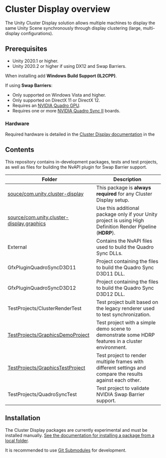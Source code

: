 # Cluster Display overview

The Unity Cluster Display solution allows multiple machines to display the same Unity Scene synchronously through display clustering (large, multi-display configurations).

## Prerequisites

* Unity 2020.1 or higher.
* Unity 2020.2 or higher if using DX12 and Swap Barriers.

When installing add **Windows Build Support (IL2CPP)**.

If using **Swap Barriers**:

* Only supported on Windows Vista and higher.
* Only supported on DirectX 11 or DirectX 12.
* Requires an [NVIDIA Quadro GPU](https://www.nvidia.com/en-us/design-visualization/quadro/).
* Requires one or more [NVIDIA Quadro Sync II](https://www.nvidia.com/en-us/design-visualization/solutions/quadro-sync/) boards.

### Hardware
Required hardware is detailed in the [Cluster Display documentation](source/com.unity.cluster-display/Documentation~/index.md) in the 

## Contents

This repository contains in-development packages, tests and test projects, as well as files for building the NvAPI plugin for Swap Barrier support.

| Folder | Description |
|---------|----------------------|
| [souce/com.unity.cluster-display](source/com.unity.cluster-display/Documentation~/index.md) | This package is **always required** for any Cluster Display setup. |
| [source/com.unity.cluster-display.graphics](source/com.unity.cluster-display.graphics/Documentation~/index.md) | Use this additional package only if your Unity project is using High Definition Render Pipeline (**HDRP**). |
| External | Contains the NvAPI files used to build the Quadro Sync DLLs. |
| GfxPluginQuadroSyncD3D11 | Project containing the files to build the Quadro Sync D3D11 DLL. |
| GfxPluginQuadroSyncD3D12 | Project containing the files to build the Quadro Sync D3D12 DLL. |
| TestProjects/ClusterRenderTest | Test project built based on the legacy renderer used to test synchronization. |
| [TestProjects/GraphicsDemoProject](TestProjects/GraphicsDemoProject/README.md) | Test project with a simple demo scene to demonstrate some HDRP features in a cluster environment. |
| [TestProjects/GraphicsTestProject](TestProjects/GraphicsTestProject/README.md) | Test project to render multiple frames with different settings and compare the results against each other. |
| TestProjects/QuadroSyncTest | Test project to validate NVIDIA Swap Barrier support. |

## Installation

The Cluster Display packages are currently experimental and must be installed manually. [See the documentation for installing a package from a local folder](https://docs.unity3d.com/Manual/upm-ui-local.html).

It is recommended to use [Git Submodules](https://git-scm.com/book/en/v2/Git-Tools-Submodules) for development.

